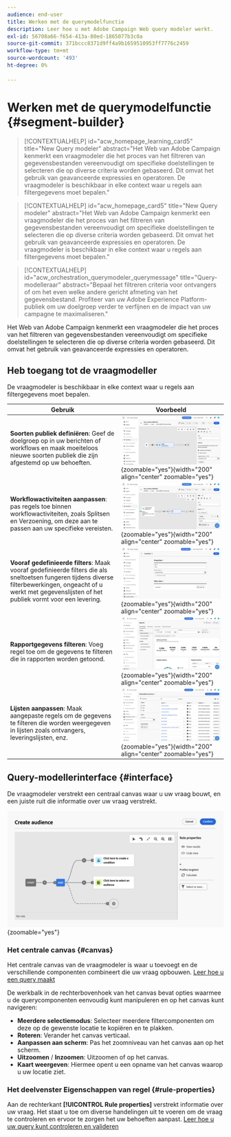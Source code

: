 ```yaml
---
audience: end-user
title: Werken met de querymodelfunctie
description: Leer hoe u met Adobe Campaign Web query modeler werkt.
exl-id: 56708a66-f654-413a-80ed-1865077b3c0a
source-git-commit: 371bccc8371d9ff4a9b1659510953ff7776c2459
workflow-type: tm+mt
source-wordcount: '493'
ht-degree: 0%

---
```


# Werken met de querymodelfunctie {#segment-builder}


>[!CONTEXTUALHELP]
>id="acw_homepage_learning_card5"
>title="New Query modeler"
>abstract="Het Web van Adobe Campaign kenmerkt een vraagmodeler die het proces van het filtreren van gegevensbestanden vereenvoudigt om specifieke doelstellingen te selecteren die op diverse criteria worden gebaseerd. Dit omvat het gebruik van geavanceerde expressies en operatoren. De vraagmodeler is beschikbaar in elke context waar u regels aan filtergegevens moet bepalen."

<!--TO REMOVE BELOW-->
>[!CONTEXTUALHELP]
>id="acw_homepage_card5"
>title="New Query modeler"
>abstract="Het Web van Adobe Campaign kenmerkt een vraagmodeler die het proces van het filtreren van gegevensbestanden vereenvoudigt om specifieke doelstellingen te selecteren die op diverse criteria worden gebaseerd. Dit omvat het gebruik van geavanceerde expressies en operatoren. De vraagmodeler is beschikbaar in elke context waar u regels aan filtergegevens moet bepalen."

<!--TO REMOVE ABOVE-->


>[!CONTEXTUALHELP]
>id="acw_orchestration_querymodeler_querymessage"
>title="Query-modelleraar"
>abstract="Bepaal het filtreren criteria voor ontvangers of om het even welke andere gericht afmeting van het gegevensbestand. Profiteer van uw Adobe Experience Platform-publiek om uw doelgroep verder te verfijnen en de impact van uw campagne te maximaliseren."

Het Web van Adobe Campaign kenmerkt een vraagmodeler die het proces van het filtreren van gegevensbestanden vereenvoudigt om specifieke doelstellingen te selecteren die op diverse criteria worden gebaseerd. Dit omvat het gebruik van geavanceerde expressies en operatoren.

## Heb toegang tot de vraagmodeller

De vraagmodeler is beschikbaar in elke context waar u regels aan filtergegevens moet bepalen.

| Gebruik | Voorbeeld |
|  ---  |  ---  |
| **Soorten publiek definiëren**: Geef de doelgroep op in uw berichten of workflows en maak moeiteloos nieuwe soorten publiek die zijn afgestemd op uw behoeften. | ![](assets/access-audience.png){zoomable=&quot;yes&quot;}{width="200" align="center" zoomable="yes"} |
| **Workflowactiviteiten aanpassen**: pas regels toe binnen workflowactiviteiten, zoals Splitsen en Verzoening, om deze aan te passen aan uw specifieke vereisten. | ![](assets/access-workflow.png){zoomable=&quot;yes&quot;}{width="200" align="center" zoomable="yes"} |
| **Vooraf gedefinieerde filters**: Maak vooraf gedefinieerde filters die als sneltoetsen fungeren tijdens diverse filterbewerkingen, ongeacht of u werkt met gegevenslijsten of het publiek vormt voor een levering. | ![](assets/access-predefined-filter.png){zoomable=&quot;yes&quot;}{width="200" align="center" zoomable="yes"} |
| **Rapportgegevens filteren**: Voeg regel toe om de gegevens te filteren die in rapporten worden getoond. | ![](assets/access-reports.png){zoomable=&quot;yes&quot;}{width="200" align="center" zoomable="yes"} |
| **Lijsten aanpassen**: Maak aangepaste regels om de gegevens te filteren die worden weergegeven in lijsten zoals ontvangers, leveringslijsten, enz. | ![](assets/access-lists.png){zoomable=&quot;yes&quot;}{width="200" align="center" zoomable="yes"} |

<!--**Dynamize content**: make your content dynamic by creating conditions that define which content should be displayed to different recipients, ensuring personalized and relevant messaging.

+++Example

![](assets/access-audience.png){zoomable="yes"}

 +++
-->

## Query-modellerinterface {#interface}

De vraagmodeler verstrekt een centraal canvas waar u uw vraag bouwt, en een juiste ruit die informatie over uw vraag verstrekt.

![](assets/query-interface.png){zoomable=&quot;yes&quot;}

### Het centrale canvas {#canvas}

Het centrale canvas van de vraagmodeler is waar u toevoegt en de verschillende componenten combineert die uw vraag opbouwen. [Leer hoe u een query maakt](build-query.md)

De werkbalk in de rechterbovenhoek van het canvas bevat opties waarmee u de querycomponenten eenvoudig kunt manipuleren en op het canvas kunt navigeren:

* **Meerdere selectiemodus**: Selecteer meerdere filtercomponenten om deze op de gewenste locatie te kopiëren en te plakken.
* **Roteren**: Verander het canvas verticaal.
* **Aanpassen aan scherm**: Pas het zoomniveau van het canvas aan op het scherm.
* **Uitzoomen** / **Inzoomen**: Uitzoomen of op het canvas.
* **Kaart weergeven**: Hiermee opent u een opname van het canvas waarop u uw locatie ziet.

### Het deelvenster Eigenschappen van regel {#rule-properties}

Aan de rechterkant **[!UICONTROL Rule properties]** verstrekt informatie over uw vraag. Het staat u toe om diverse handelingen uit te voeren om de vraag te controleren en ervoor te zorgen het uw behoeften aanpast. [Leer hoe u uw query kunt controleren en valideren](build-query.md#check-and-validate-your-query)
